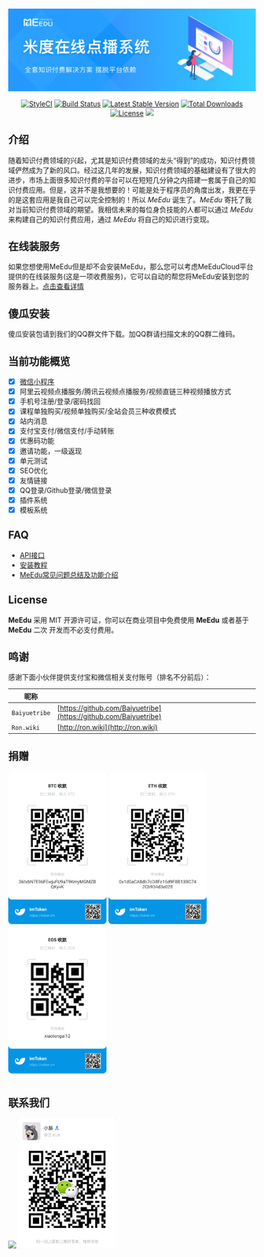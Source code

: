 <p align="center"><img src="public/images/meedu.jpg"/></p>

<p align="center">
<a href="https://github.styleci.io/repos/127536154"><img src="https://github.styleci.io/repos/127536154/shield?branch=master" alt="StyleCI"></a>
<a href="https://travis-ci.org/Qsnh/meedu"><img src="https://travis-ci.org/Qsnh/meedu.svg?branch=master" alt="Build Status"></a>
<a href="https://packagist.org/packages/Qsnh/meedu"><img src="https://poser.pugx.org/qsnh/meedu/v/stable.svg" alt="Latest Stable Version"></a>
<a href="https://packagist.org/packages/Qsnh/meedu"><img src="https://poser.pugx.org/qsnh/meedu/downloads" alt="Total Downloads"></a>
<a href="https://packagist.org/packages/Qsnh/meedu"><img src="https://poser.pugx.org/qsnh/meedu/license" alt="License"></a>
<a href="https://codecov.io/gh/Qsnh/meedu">
  <img src="https://codecov.io/gh/Qsnh/meedu/branch/master/graph/badge.svg" />
</a>
</p>

## 介绍

随着知识付费领域的兴起，尤其是知识付费领域的龙头“得到”的成功，知识付费领域俨然成为了新的风口。经过这几年的发展，知识付费领域的基础建设有了很大的进步，市场上面很多知识付费的平台可以在短短几分钟之内搭建一套属于自己的知识付费应用。但是，这并不是我想要的！可能是处于程序员的角度出发，我更在乎的是这套应用是我自己可以完全控制的！所以 *MeEdu* 诞生了。*MeEdu* 寄托了我对当前知识付费领域的期望。我相信未来的每位身负技能的人都可以通过 *MeEdu* 来构建自己的知识付费应用，通过 *MeEdu* 将自己的知识进行变现。

## 在线装服务

如果您想使用MeEdu但是却不会安装MeEdu，那么您可以考虑MeEduCloud平台提供的在线装服务(这是一项收费服务)，它可以自动的帮您将MeEdu安装到您的服务器上。[点击查看详情](https://meedu.vip/hostPackages)

## 傻瓜安装

傻瓜安装包请到我们的QQ群文件下载。加QQ群请扫描文末的QQ群二维码。

## 当前功能概览

- [x] [微信小程序](https://github.com/Meedu/wechat-mini)
- [x] 阿里云视频点播服务/腾讯云视频点播服务/视频直链三种视频播放方式
- [x] 手机号注册/登录/密码找回
- [x] 课程单独购买/视频单独购买/全站会员三种收费模式
- [x] 站内消息
- [x] 支付宝支付/微信支付/手动转账
- [x] 优惠码功能
- [x] 邀请功能，一级返现
- [x] 单元测试
- [x] SEO优化
- [x] 友情链接
- [x] QQ登录/Github登录/微信登录
- [x] 插件系统
- [x] 模板系统

## FAQ

- [API接口](https://meedu-v2-xiaoteng.doc.coding.io/)
- [安装教程](docs/安装教程.md)
- [MeEdu常见问题总结及功能介绍](https://www.yuque.com/meedu/yr7rek)

## License

**MeEdu** 采用 MIT 开源许可证，你可以在商业项目中免费使用 **MeEdu** 或者基于 **MeEdu** 二次 开发而不必支付费用。

## 鸣谢

感谢下面小伙伴提供支付宝和微信相关支付账号（排名不分前后）：  

| 昵称 | |
| --- | --- |
| `Baiyuetribe` | [https://github.com/Baiyuetribe](https://github.com/Baiyuetribe) |
| `Ron.wiki` | [http://ron.wiki](http://ron.wiki) |

## 捐赠

<p>
<img src="/docs/contact/BTC钱包.png" width=200>
<img src="/docs/contact/ETH钱包.png" width=200>
<img src="/docs/contact/EOS钱包.png" width=200>
</p>

## 联系我们

<p>
<img src="/docs/contact/qq群.png" width=200>
<img src="/docs/contact/wechat.png" width=200>
</p>